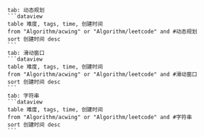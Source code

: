 ~~~tabs
tab: 动态规划
```dataview
table 难度, tags, time, 创建时间
from "Algorithm/acwing" or "Algorithm/leetcode" and #动态规划
sort 创建时间 desc
```
tab: 滑动窗口
```dataview
table 难度, tags, time, 创建时间
from "Algorithm/acwing" or "Algorithm/leetcode" and #滑动窗口 
sort 创建时间 desc
```
tab: 字符串
```dataview
table 难度, tags, time, 创建时间
from "Algorithm/acwing" or "Algorithm/leetcode" and #字符串
sort 创建时间 desc
```
~~~

